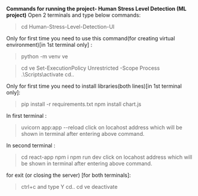 **Commands for running the project- Human Stress Level Detection (ML project)**
Open 2 terminals and type below commands:
>cd Human-Stress-Level-Detection-UI 

Only for first time you need to use this command(for creating virtual environment)[in 1st terminal only] :
>python -m venv ve  

>cd ve
>Set-ExecutionPolicy Unrestricted -Scope Process 
>.\Scripts\activate
>cd..

Only for first time you need to install libraries(both lines)[in 1st terminal only]:
>pip install -r requirements.txt
>npm install chart.js

In first terminal :
>uvicorn app:app --reload
click on locahost address which will be shown in terminal after entering above command.

In second terminal :
>cd react-app
>npm i
>npm run dev
click on locahost address which will be shown in terminal after entering above command.

for exit (or closing the server) [for both terminals]:
>ctrl+c and type Y
>cd..
>cd ve
>deactivate
